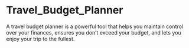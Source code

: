 # Travel_Budget_Planner
 A travel budget planner is a powerful tool that helps you maintain control over your finances, ensures you don’t exceed your budget, and lets you enjoy your trip to the fullest.
